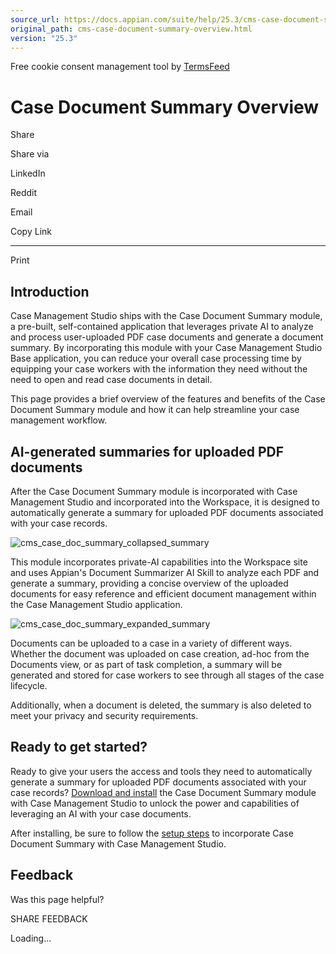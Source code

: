 ```yaml
---
source_url: https://docs.appian.com/suite/help/25.3/cms-case-document-summary-overview.html
original_path: cms-case-document-summary-overview.html
version: "25.3"
---
```


Free cookie consent management tool by [TermsFeed](https://www.termsfeed.com/)

# Case Document Summary Overview

Share

Share via

LinkedIn

Reddit

Email

Copy Link

* * *

Print

## Introduction

Case Management Studio ships with the Case Document Summary module, a pre-built, self-contained application that leverages private AI to analyze and process user-uploaded PDF case documents and generate a document summary. By incorporating this module with your Case Management Studio Base application, you can reduce your overall case processing time by equipping your case workers with the information they need without the need to open and read case documents in detail.

This page provides a brief overview of the features and benefits of the Case Document Summary module and how it can help streamline your case management workflow.

## AI-generated summaries for uploaded PDF documents

After the Case Document Summary module is incorporated with Case Management Studio and incorporated into the Workspace, it is designed to automatically generate a summary for uploaded PDF documents associated with your case records.

![cms_case_doc_summary_collapsed_summary](images/cms_case_doc_summary_collapsed_summary.png)

This module incorporates private-AI capabilities into the Workspace site and uses Appian's Document Summarizer AI Skill to analyze each PDF and generate a summary, providing a concise overview of the uploaded documents for easy reference and efficient document management within the Case Management Studio application.

![cms_case_doc_summary_expanded_summary](images/cms_case_doc_summary_expanded_summary.png)

Documents can be uploaded to a case in a variety of different ways. Whether the document was uploaded on case creation, ad-hoc from the Documents view, or as part of task completion, a summary will be generated and stored for case workers to see through all stages of the case lifecycle.

Additionally, when a document is deleted, the summary is also deleted to meet your privacy and security requirements.

## Ready to get started?

Ready to give your users the access and tools they need to automatically generate a summary for uploaded PDF documents associated with your case records? [Download and install](install-case-document-summary-module.html) the Case Document Summary module with Case Management Studio to unlock the power and capabilities of leveraging an AI with your case documents.

After installing, be sure to follow the [setup steps](setup-case-document-summary.html) to incorporate Case Document Summary with Case Management Studio.

## Feedback

Was this page helpful?

SHARE FEEDBACK

Loading...